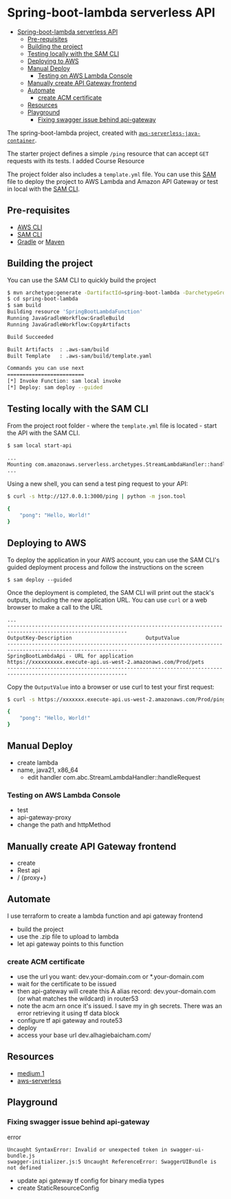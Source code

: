 # Spring-boot-lambda serverless API

- [Spring-boot-lambda serverless API](#spring-boot-lambda-serverless-api)
  - [Pre-requisites](#pre-requisites)
  - [Building the project](#building-the-project)
  - [Testing locally with the SAM CLI](#testing-locally-with-the-sam-cli)
  - [Deploying to AWS](#deploying-to-aws)
  - [Manual Deploy](#manual-deploy)
    - [Testing on AWS Lambda Console](#testing-on-aws-lambda-console)
  - [Manually create API Gateway frontend](#manually-create-api-gateway-frontend)
  - [Automate](#automate)
    - [create ACM certificate](#create-acm-certificate)
  - [Resources](#resources)
  - [Playground](#playground)
    - [Fixing swagger issue behind api-gateway](#fixing-swagger-issue-behind-api-gateway)


The spring-boot-lambda project, created with [`aws-serverless-java-container`](https://github.com/aws/serverless-java-container).

The starter project defines a simple `/ping` resource that can accept `GET` requests with its tests.
I added Course Resource

The project folder also includes a `template.yml` file. You can use this [SAM](https://github.com/awslabs/serverless-application-model) file to deploy the project to AWS Lambda and Amazon API Gateway or test in local with the [SAM CLI](https://github.com/awslabs/aws-sam-cli). 

## Pre-requisites
* [AWS CLI](https://aws.amazon.com/cli/)
* [SAM CLI](https://github.com/awslabs/aws-sam-cli)
* [Gradle](https://gradle.org/) or [Maven](https://maven.apache.org/)

## Building the project
You can use the SAM CLI to quickly build the project
```bash
$ mvn archetype:generate -DartifactId=spring-boot-lambda -DarchetypeGroupId=com.amazonaws.serverless.archetypes -DarchetypeArtifactId=aws-serverless-jersey-archetype -DarchetypeVersion=2.1.2 -DgroupId=com.abc -Dversion=1.0-SNAPSHOT -Dinteractive=false
$ cd spring-boot-lambda
$ sam build
Building resource 'SpringBootLambdaFunction'
Running JavaGradleWorkflow:GradleBuild
Running JavaGradleWorkflow:CopyArtifacts

Build Succeeded

Built Artifacts  : .aws-sam/build
Built Template   : .aws-sam/build/template.yaml

Commands you can use next
=========================
[*] Invoke Function: sam local invoke
[*] Deploy: sam deploy --guided
```

## Testing locally with the SAM CLI

From the project root folder - where the `template.yml` file is located - start the API with the SAM CLI.

```bash
$ sam local start-api

...
Mounting com.amazonaws.serverless.archetypes.StreamLambdaHandler::handleRequest (java11) at http://127.0.0.1:3000/{proxy+} [OPTIONS GET HEAD POST PUT DELETE PATCH]
...
```

Using a new shell, you can send a test ping request to your API:

```bash
$ curl -s http://127.0.0.1:3000/ping | python -m json.tool

{
    "pong": "Hello, World!"
}
``` 

## Deploying to AWS
To deploy the application in your AWS account, you can use the SAM CLI's guided deployment process and follow the instructions on the screen

```
$ sam deploy --guided
```

Once the deployment is completed, the SAM CLI will print out the stack's outputs, including the new application URL. You can use `curl` or a web browser to make a call to the URL

```
...
-------------------------------------------------------------------------------------------------------------
OutputKey-Description                        OutputValue
-------------------------------------------------------------------------------------------------------------
SpringBootLambdaApi - URL for application            https://xxxxxxxxxx.execute-api.us-west-2.amazonaws.com/Prod/pets
-------------------------------------------------------------------------------------------------------------
```

Copy the `OutputValue` into a browser or use curl to test your first request:

```bash
$ curl -s https://xxxxxxx.execute-api.us-west-2.amazonaws.com/Prod/ping | python -m json.tool

{
    "pong": "Hello, World!"
}
```

## Manual Deploy 

- create lambda
- name, java21, x86_64
  - edit handler com.abc.StreamLambdaHandler::handleRequest

### Testing on AWS Lambda Console

- test
- api-gateway-proxy
- change the path and httpMethod

## Manually create API Gateway frontend

- create
- Rest api
- / {proxy+}

## Automate

I use terraform to create a lambda function and api gateway frontend

- build the project
- use the .zip file to upload to lambda
- let api gateway points to this function

### create ACM certificate

- use the url you want: dev.your-domain.com or *.your-domain.com
- wait for the certificate to be issued
- then api-gateway will create this A alias record: dev.your-domain.com (or what matches the wildcard) in router53
- note the acm arn once it's issued. I save my in gh secrets. There was an error retrieving it using tf data block
- configure tf api gateway and route53
- deploy
- access your base url dev.alhagiebaicham.com/

## Resources

- [medium 1](https://medium.com/@javatechie/deploying-spring-boot-applications-to-aws-lambda-with-api-gateway-ae5c810008e5)
- [aws-serverless](https://github.com/aws/serverless-java-container)

## Playground

### Fixing swagger issue behind api-gateway

error

```text
Uncaught SyntaxError: Invalid or unexpected token in swagger-ui-bundle.js
swagger-initializer.js:5 Uncaught ReferenceError: SwaggerUIBundle is not defined
```

- update api gateway tf config for binary media types
- create StaticResourceConfig 


